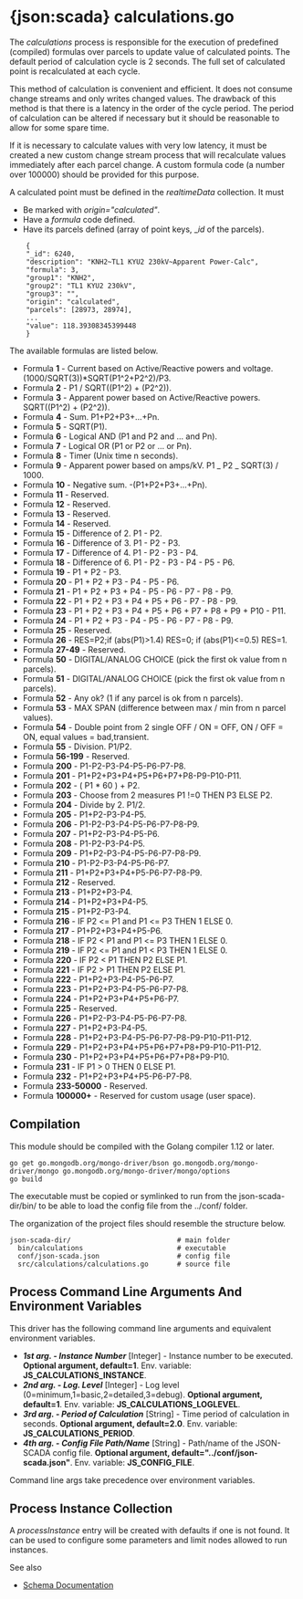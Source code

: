 # {json:scada} calculations.go

The _calculations_ process is responsible for the execution of predefined (compiled) formulas over parcels to update value of calculated points. The default period of calculation cycle is 2 seconds. The full set of calculated point is recalculated at each cycle.

This method of calculation is convenient and efficient. It does not consume change streams and only writes changed values. The drawback of this method is that there is a latency in the order of the cycle period. The period of calculation can be altered if necessary but it should be reasonable to allow for some spare time.

If it is necessary to calculate values with very low latency, it must be created a new custom change stream process that will recalculate values immediately after each parcel change. A custom formula code (a number over 100000) should be provided for this purpose.

A calculated point must be defined in the _realtimeData_ collection.
It must

- Be marked with _origin="calculated"_.
- Have a _formula_ code defined.
- Have its parcels defined (array of point keys, \__id_ of the parcels).

```
    {
    "_id": 6240,
    "description": "KNH2~TL1 KYU2 230kV~Apparent Power-Calc",
    "formula": 3,
    "group1": "KNH2",
    "group2": "TL1 KYU2 230kV",
    "group3": "",
    "origin": "calculated",
    "parcels": [28973, 28974],
    ...
    "value": 118.39308345399448
    }

```

The available formulas are listed below.

- Formula **1** - Current based on Active/Reactive powers and voltage. (1000/SQRT(3))\*SQRT(P1^2+P2^2)/P3.
- Formula **2** - P1 / SQRT((P1^2) + (P2^2)).
- Formula **3** - Apparent power based on Active/Reactive powers. SQRT((P1^2) + (P2^2)).
- Formula **4** - Sum. P1+P2+P3+...+Pn.
- Formula **5** - SQRT(P1).
- Formula **6** - Logical AND (P1 and P2 and ... and Pn).
- Formula **7** - Logical OR (P1 or P2 or ... or Pn).
- Formula **8** - Timer (Unix time n seconds).
- Formula **9** - Apparent power based on amps/kV. P1 _ P2 _ SQRT(3) / 1000.
- Formula **10** - Negative sum. -(P1+P2+P3+...+Pn).
- Formula **11** - Reserved.
- Formula **12** - Reserved.
- Formula **13** - Reserved.
- Formula **14** - Reserved.
- Formula **15** - Difference of 2. P1 - P2.
- Formula **16** - Difference of 3. P1 - P2 - P3.
- Formula **17** - Difference of 4. P1 - P2 - P3 - P4.
- Formula **18** - Difference of 6. P1 - P2 - P3 - P4 - P5 - P6.
- Formula **19** - P1 + P2 - P3.
- Formula **20** - P1 + P2 + P3 - P4 - P5 - P6.
- Formula **21** - P1 + P2 + P3 + P4 - P5 - P6 - P7 - P8 - P9.
- Formula **22** - P1 + P2 + P3 + P4 + P5 + P6 - P7 - P8 - P9.
- Formula **23** - P1 + P2 + P3 + P4 + P5 + P6 + P7 + P8 + P9 + P10 - P11.
- Formula **24** - P1 + P2 + P3 - P4 - P5 - P6 - P7 - P8 - P9.
- Formula **25** - Reserved.
- Formula **26** - RES=P2;if (abs(P1)>1.4) RES=0; if (abs(P1)<=0.5) RES=1.
- Formula **27-49** - Reserved.
- Formula **50** - DIGITAL/ANALOG CHOICE (pick the first ok value from n parcels).
- Formula **51** - DIGITAL/ANALOG CHOICE (pick the first ok value from n parcels).
- Formula **52** - Any ok? (1 if any parcel is ok from n parcels).
- Formula **53** - MAX SPAN (difference between max / min from n parcel values).
- Formula **54** - Double point from 2 single OFF / ON = OFF, ON / OFF = ON, equal values = bad,transient.
- Formula **55** - Division. P1/P2.
- Formula **56-199** - Reserved.
- Formula **200** - P1-P2-P3-P4-P5-P6-P7-P8.
- Formula **201** - P1+P2+P3+P4+P5+P6+P7+P8-P9-P10-P11.
- Formula **202** - ( P1 \* 60 ) + P2.
- Formula **203** - Choose from 2 measures P1 !=0 THEN P3 ELSE P2.
- Formula **204** - Divide by 2. P1/2.
- Formula **205** - P1+P2-P3-P4-P5.
- Formula **206** - P1-P2-P3-P4-P5-P6-P7-P8-P9.
- Formula **207** - P1+P2-P3-P4-P5-P6.
- Formula **208** - P1-P2-P3-P4-P5.
- Formula **209** - P1+P2-P3-P4-P5-P6-P7-P8-P9.
- Formula **210** - P1-P2-P3-P4-P5-P6-P7.
- Formula **211** - P1+P2+P3+P4+P5-P6-P7-P8-P9.
- Formula **212** - Reserved.
- Formula **213** - P1+P2+P3-P4.
- Formula **214** - P1+P2+P3+P4-P5.
- Formula **215** - P1+P2-P3-P4.
- Formula **216** - IF P2 <= P1 and P1 <= P3 THEN 1 ELSE 0.
- Formula **217** - P1+P2+P3+P4+P5-P6.
- Formula **218** - IF P2 < P1 and P1 <= P3 THEN 1 ELSE 0.
- Formula **219** - IF P2 <= P1 and P1 < P3 THEN 1 ELSE 0.
- Formula **220** - IF P2 < P1 THEN P2 ELSE P1.
- Formula **221** - IF P2 > P1 THEN P2 ELSE P1.
- Formula **222** - P1+P2+P3-P4-P5-P6-P7.
- Formula **223** - P1+P2+P3-P4-P5-P6-P7-P8.
- Formula **224** - P1+P2+P3+P4+P5+P6-P7.
- Formula **225** - Reserved.
- Formula **226** - P1+P2-P3-P4-P5-P6-P7-P8.
- Formula **227** - P1+P2+P3-P4-P5.
- Formula **228** - P1+P2+P3-P4-P5-P6-P7-P8-P9-P10-P11-P12.
- Formula **229** - P1+P2+P3+P4+P5+P6+P7+P8+P9-P10-P11-P12.
- Formula **230** - P1+P2+P3+P4+P5+P6+P7+P8+P9-P10.
- Formula **231** - IF P1 > 0 THEN 0 ELSE P1.
- Formula **232** - P1+P2+P3+P4+P5-P6-P7-P8.
- Formula **233-50000** - Reserved.
- Formula **100000+** - Reserved for custom usage (user space).

## Compilation

This module should be compiled with the Golang compiler 1.12 or later.

```
go get go.mongodb.org/mongo-driver/bson go.mongodb.org/mongo-driver/mongo go.mongodb.org/mongo-driver/mongo/options
go build
```

The executable must be copied or symlinked to run from the json-scada-dir/bin/ to be able to load the config file from the ../conf/ folder.

The organization of the project files should resemble the structure below.

```
json-scada-dir/                          # main folder
  bin/calculations                       # executable
  conf/json-scada.json                   # config file
  src/calculations/calculations.go       # source file
```

## Process Command Line Arguments And Environment Variables

This driver has the following command line arguments and equivalent environment variables.

- _**1st arg. - Instance Number**_ [Integer] - Instance number to be executed. **Optional argument, default=1**. Env. variable: **JS_CALCULATIONS_INSTANCE**.
- _**2nd arg. - Log. Level**_ [Integer] - Log level (0=minimum,1=basic,2=detailed,3=debug). **Optional argument, default=1**. Env. variable: **JS_CALCULATIONS_LOGLEVEL**.
- _**3rd arg. - Period of Calculation**_ [String] - Time period of calculation in seconds. **Optional argument, default=2.0**. Env. variable: **JS_CALCULATIONS_PERIOD**.
- _**4th arg. - Config File Path/Name**_ [String] - Path/name of the JSON-SCADA config file. **Optional argument, default="../conf/json-scada.json"**. Env. variable: **JS_CONFIG_FILE**.

Command line args take precedence over environment variables.

## Process Instance Collection

A _processInstance_ entry will be created with defaults if one is not found. It can be used to configure some parameters and limit nodes allowed to run instances.

See also

- [Schema Documentation](../../docs/schema.md)
